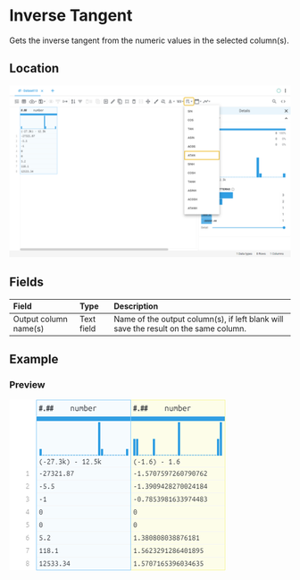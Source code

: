 # Inverse Tangent
Gets the inverse tangent from the numeric values in the selected column(s).
## Location
![Inverse Tangent on the interface](../../docs/screenshots/location/atan.png)
## Fields
| Field | Type | Description |
| :--- | :--- | :--- |
| Output column name(s) | Text field | Name of the output column(s), if left blank will save the result on the same column. |
## Example
### Preview
![Inverse Tangent example](../../docs/screenshots/table/atan.png)